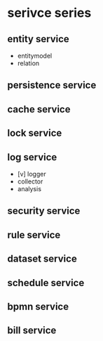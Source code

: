 # serivce series
## entity service
- entitymodel
- relation
## persistence service
## cache service
## lock service
## log service
- [v] logger
- collector
- analysis
## security service
## rule service
## dataset service
## schedule service
## bpmn service
## bill service
